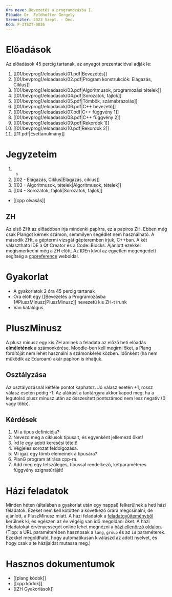 ```yaml
---
Óra neve: Bevezetés a programozásba I.
Előadó: Dr. Feldhoffer Gergely
Szemeszter: 2023 Szept. - Dec.
Kód: P-ITSZT-0036
---
```

# Előadások
Az előadások 45 percig tartanak, az anyagot prezentációval adják le:
1. [[01/bevprog1/eloadasok/01.pdf|Bevezetés]]
2. [[01/bevprog1/eloadasok/02.pdf|Program konstrukciók: Elágazás, Ciklus]]
3. [[01/bevprog1/eloadasok/03.pdf|Algoritmusok, programozási tételek]]
4. [[01/bevprog1/eloadasok/04.pdf|Sorozatok, fájlok]]
5. [[01/bevprog1/eloadasok/05.pdf|Tömbök, számábrázolás]]
6. [[01/bevprog1/eloadasok/06.pdf|C++ bevezető]]
7. [[01/bevprog1/eloadasok/07.pdf|C++ függvény 1]]
8. [[01/bevprog1/eloadasok/08.pdf|C++ függvény 2]]
9. [[01/bevprog1/eloadasok/09.pdf|Rekordok 1]]
10. [[01/bevprog1/eloadasok/10.pdf|Rekordok 2]]
11. [[11.pdf|Esettanulmány]]
# Jegyzeteim
1. -
2. [[02 - Elágazás, Ciklus|Elágazás, ciklus]]
3. [[03 - Algoritmusok, tételek|Algoritmusok, tételek]]
4. [[04 - Sorozatok, fájlok|Sorozatok, fájlok]]
- [[cpp olvasás]]
## ZH
Az első ZHt az előadóban írja mindenki papírra, ez a papíros ZH. Ebben még csak Plangot kérnek számon, semmilyen segédlet nem használható.
A második ZHt, a géptermi vizsgát gépteremben írjuk, C++ban. A két választható IDE a Qt Creator és a Code::Blocks. Ajánlott ezekkel megismerkedni még a ZH előtt. Az IDEn kívül az egyetlen megengedett segítség a [cppreference](https://en.cppreference.com/w/) weboldal.
# Gyakorlat
- A gyakorlatok 2 óra 45 percig tartanak
- Óra előtt egy [[Bevezetés a Programozásba 1#PluszMinusz|PluszMinusz]] nevezetű kis ZH-t írunk
- Van katalógus
# PluszMinusz
A plusz mínusz egy kis ZH aminek a feladata az előző heti előadás __elméletének__ a számonkérése. Moodle-ben kell megírni őket, a Plang fordítóját nem lehet használni a számonkérés közben. Időnként (ha nem működik az Eduroam) akár papíron is írhatjuk.
## Osztályzása
Az osztályozásnál kétféle pontot kaphatsz. Jó válasz esetén +1, rossz válasz esetén pedig -1. Az aláírást a tantárgyra akkor kapod meg, ha a legutolsó plusz mínusz után az összesített pontszámod nem lesz negatív (0 vagy több).
## Kérdések
1. Mi a típus definíciója?
2. Nevezd meg a ciklusok típusait, és egyenként jellemezd őket!
3. Írd le egy adott keresési tételt!
4. Végjeles sorozat feldolgozása.
5. Mi igaz egy tömb elemeinek a típusára?
6. PlanG program átírása cpp-ra.
7. Add meg egy tetszőleges, típussal rendelkező, kétparaméteres függvény szignatúráját!
# Házi feladatok
Minden héten (általában a gyakorlat után egy nappal) felkerülnek a heti házi feladatok. Ezeket nem kell kötötten a következő órára megcsinálni, de ajánlott, a PluszMinusz miatt. A házi feladatok a [feladatgyűjteményből](https://users.itk.ppke.hu/~flugi/bevprog_1415/feladatok.html) kerülnek ki, és egészen az év végéig van idő megoldani őket.
A házi feladatokat érvényességét online lehet megnézni a [házi ellenőrző oldalon](https://users.itk.ppke.hu/~nemse/bevprog/). 
(Tipp: a URL paraméterében hasznosak a `lang`, `group` és az `id` paraméterek. Ezekkel megoldható, hogy automatikusan kiválaszd az adott nyelvet, és hogy csak a te házijaidat mutassa meg.)
# Hasznos dokumentumok
- [[plang kódok]]
- [[cpp kódok]]
- [[ZH Gyakorlások]]
